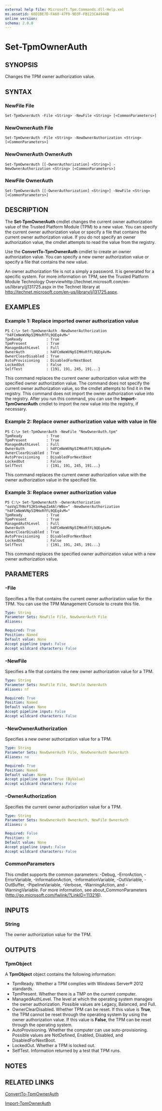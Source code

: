 ```yaml
---
external help file: Microsoft.Tpm.Commands.dll-Help.xml
ms.assetid: 68D1BE7D-FA60-47F9-9D3F-FB123CA4944B
online version: 
schema: 2.0.0
---
```


# Set-TpmOwnerAuth

## SYNOPSIS
Changes the TPM owner authorization value.

## SYNTAX

### NewFile File
```
Set-TpmOwnerAuth -File <String> -NewFile <String> [<CommonParameters>]
```

### NewOwnerAuth File
```
Set-TpmOwnerAuth -File <String> -NewOwnerAuthorization <String> [<CommonParameters>]
```

### NewOwnerAuth OwnerAuth
```
Set-TpmOwnerAuth [[-OwnerAuthorization] <String>] -NewOwnerAuthorization <String> [<CommonParameters>]
```

### NewFile OwnerAuth
```
Set-TpmOwnerAuth [[-OwnerAuthorization] <String>] -NewFile <String> [<CommonParameters>]
```

## DESCRIPTION
The **Set-TpmOwnerAuth** cmdlet changes the current owner authorization value of the Trusted Platform Module (TPM) to a new value.
You can specify the current owner authorization value or specify a file that contains the current owner authorization value.
If you do not specify an owner authorization value, the cmdlet attempts to read the value from the registry.

Use the **ConvertTo-TpmOwnerAuth** cmdlet to create an owner authorization value.
You can specify a new owner authorization value or specify a file that contains the new value.

An owner authorization file is not a simply a password.
It is generated for a specific system.
For more information on TPM, see the Trusted Platform Module Technology Overviewhttp://technet.microsoft.com/en-us/library/jj131725.aspx in the Technet library at http://technet.microsoft.com/en-us/library/jj131725.aspx.

## EXAMPLES

### Example 1: Replace imported owner authorization value
```
PS C:\> Set-TpmOwnerAuth -NewOwnerAuthorization "h4FCmNeWVNp5IMHxRfFL9QEq4vM="
TpmReady           : True
TpmPresent         : True
ManagedAuthLevel   : Full
OwnerAuth          : h4FCmNeWVNp5IMHxRfFL9QEq4vM=
OwnerClearDisabled : True
AutoProvisioning   : DisabledForNextBoot
LockedOut          : False
SelfTest           : {191, 191, 245, 191...}
```

This command replaces the current owner authorization value with the specified owner authorization value.
The command does not specify the current owner authorization value, so the cmdlet attempts to find it in the registry.
This command does not import the owner authorization value into the registry.
After you run this command, you can use the **Import-TpmOwnerAuth** cmdlet to import the new value into the registry, if necessary.

### Example 2: Replace owner authorization value with value in file
```
PS C:\> Set-TpmOwnerAuth -NewFile "NewOwnerAuth.tpm"
TpmReady           : True
TpmPresent         : True
ManagedAuthLevel   : Full
OwnerAuth          : h4FCmNeWVNp5IMHxRfFL9QEq4vM=
OwnerClearDisabled : True
AutoProvisioning   : DisabledForNextBoot
LockedOut          : False
SelfTest           : {191, 191, 245, 191...}
```

This command replaces the current owner authorization value with the owner authorization value in the specified file.

### Example 3: Replace owner authorization value
```
PS C:\> Set-TpmOwnerAuth -OwnerAuthorization "oaVq17hNcFS2KSnHwpZa4AlrWBo=" -NewOwnerAuthorization "h4FCmNeWVNp5IMHxRfFL9QEq4vM="
TpmReady           : True
TpmPresent         : True
ManagedAuthLevel   : Full
OwnerAuth          : h4FCmNeWVNp5IMHxRfFL9QEq4vM=
OwnerClearDisabled : True
AutoProvisioning   : DisabledForNextBoot
LockedOut          : False
SelfTest           : {191, 191, 245, 191...}
```

This command replaces the specified owner authorization value with a new owner authorization value.

## PARAMETERS

### -File
Specifies a file that contains the current owner authorization value for the TPM.
You can use the TPM Management Console to create this file.

```yaml
Type: String
Parameter Sets: NewFile File, NewOwnerAuth File
Aliases: 

Required: True
Position: Named
Default value: None
Accept pipeline input: False
Accept wildcard characters: False
```

### -NewFile
Specifies a file that contains the new owner authorization value for a TPM.

```yaml
Type: String
Parameter Sets: NewFile File, NewFile OwnerAuth
Aliases: nf

Required: True
Position: Named
Default value: None
Accept pipeline input: False
Accept wildcard characters: False
```

### -NewOwnerAuthorization
Specifies a new owner authorization value for a TPM.

```yaml
Type: String
Parameter Sets: NewOwnerAuth File, NewOwnerAuth OwnerAuth
Aliases: no

Required: True
Position: Named
Default value: None
Accept pipeline input: True (ByValue)
Accept wildcard characters: False
```

### -OwnerAuthorization
Specifies the current owner authorization value for a TPM.

```yaml
Type: String
Parameter Sets: NewOwnerAuth OwnerAuth, NewFile OwnerAuth
Aliases: o

Required: False
Position: 0
Default value: None
Accept pipeline input: False
Accept wildcard characters: False
```

### CommonParameters
This cmdlet supports the common parameters: -Debug, -ErrorAction, -ErrorVariable, -InformationAction, -InformationVariable, -OutVariable, -OutBuffer, -PipelineVariable, -Verbose, -WarningAction, and -WarningVariable. For more information, see about_CommonParameters (http://go.microsoft.com/fwlink/?LinkID=113216).

## INPUTS

### String
The owner authorization value for the TPM.

## OUTPUTS

### TpmObject
A **TpmObject** object contains the following information:

- TpmReady. Whether a TPM complies with Windows Server® 2012 standards.
- TpmPresent. Whether there is a TMP on the current computer.
- ManagedAuthLevel. The level at which the operating system manages the owner authorization. Possible values are Legacy, Balanced, and Full.
- OwnerClearDisabled. Whether TPM can be reset. If this value is **True**, the TPM cannot be reset through the operating system by using the owner authorization value. If this value is **False**, the TPM can be reset through the operating system. 
- AutoProvisioning. Whether the computer can use auto-provisioning. Possible values are NotDefined, Enabled, Disabled, and DisabledForNextBoot.
- LockedOut. Whether a TPM is locked out.
- SelfTest. Information returned by a test that TPM runs.

## NOTES

## RELATED LINKS

[ConvertTo-TpmOwnerAuth](./ConvertTo-TpmOwnerAuth.md)

[Import-TpmOwnerAuth](./Import-TpmOwnerAuth.md)

